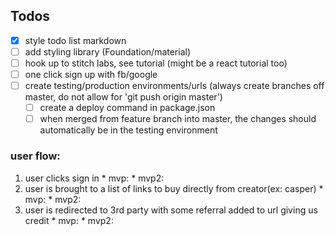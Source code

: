 ## Todos
- [x] style todo list markdown
- [ ] add styling library (Foundation/material)
- [ ] hook up to stitch labs, see tutorial (might be a react tutorial too)
- [ ] one click sign up with fb/google
- [ ] create testing/production environments/urls (always create branches off master, do not allow for 'git push origin master')
  - [ ] create a deploy command in package.json
  - [ ] when merged from feature branch into master, the changes should automatically be in the testing environment

### user flow:
  1. user clicks sign in
    * mvp:
    * mvp2:
  2. user is brought to a list of links to buy directly from creator(ex: casper)
    * mvp:
    * mvp2:
  3. user is redirected to 3rd party with some referral added to url giving us credit
    * mvp:
    * mvp2:
